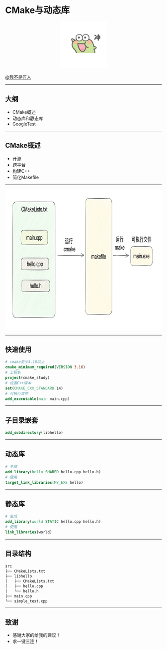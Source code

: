 
<style>
    .reveal h1, .reveal h2, .reveal h3, .reveal h4, .reveal h5 {
                  text-transform: none;
          }
</style>
# CMake与动态库
<div align=center> <img src="head.jpg" width="150" height="150" ></div>

[@我不是匠人](https://space.bilibili.com/30639161)

---

## 大纲
- CMake概述
- 动态库和静态库
- GoogleTest

---

## CMake概述
- 开源
- 跨平台
- 构建C++
- 简化Makefile

---
<div align=center> <img src="cmake.png" width="1600" height="450" ></div>

---

## 快速使用
```cmake
# cmake至少3.16以上
cmake_minimum_required(VERSION 3.16)
# 工程名
project(cmake_study)
# 设置C++版本
set(CMAKE_CXX_STANDARD 14)
# 可执行文件
add_executable(main main.cpp)
```

---

## 子目录嵌套
```cmake
add_subdirectory(libhello)
```

---

## 动态库
```cmake
# 生成
add_library(hello SHARED hello.cpp hello.h)
# 使用
target_link_libraries(MY_EXE hello)
```

---

## 静态库
```cmake
# 生成
add_library(world STATIC hello.cpp hello.h)
# 使用
link_libraries(world)
```

---
## 目录结构
```shell
src
├── CMakeLists.txt
├── libhello
│   ├── CMakeLists.txt
│   ├── hello.cpp
│   └── hello.h
├── main.cpp
└── simple_test.cpp

```

---

## 致谢
- 感谢大家的给我的建议！
- 求一键三连！

